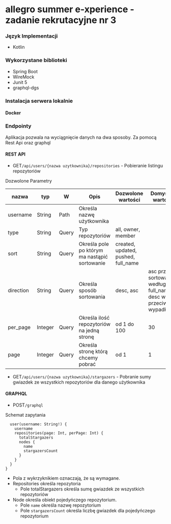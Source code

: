 # allegro summer e-xperience - zadanie rekrutacyjne nr 3

### Język Implementacji
* Kotlin
### Wykorzystane biblioteki
* Spring Boot
* WireMock
* Junit 5
* graphql-dgs

### Instalacja serwera lokalnie

#### Docker

#### 

### Endpointy
Aplikacja pozwala na wyciągnięcie danych na dwa sposoby. Za pomocą Rest Api oraz graphql
#### REST API
* GET```/api/users/{nazwa uzytkownika}/repositories``` - Pobieranie listingu repozytoriów

Dozwolone Parametry

| nazwa     | typ     | W     | Opis                                          | Dozwolone wartości                  | Domyślna wartość                                                 |
|-----------|---------|-------|-----------------------------------------------|-------------------------------------|------------------------------------------------------------------|
| username  | String  | Path  | Określa nazwę użytkownika                     |                                     |                                                                  |
| type      | String  | Query | Typ repozytoriów                              | all, owner, member                  |                                                                  |
| sort      | String  | Query | Określa pole po którym ma nastąpić sortowanie | created, updated, pushed, full_name |                                                                  |
| direction | String  | Query | Określa sposób sortowania                     | desc, asc                           | asc przy sortowaniu według full_name, desc w przeciwnym wypadku  |
| per_page  | Integer | Query | Określa ilość repozytoriów na jedną stronę    | od 1 do 100                         | 30                                                               |
| page      | Integer | Query | Określa stronę którą chcemy pobrać            | od 1                                | 1                                                                |    

* GET```/api/users/{nazwa uzytkownika}/stargazers``` - Pobranie sumy gwiazdek ze wszystkich repozytoriów dla danego użytkownika


#### GRAPHQL
* POST```/graphql```

Schemat zapytania
```{
  user(username: String!) {
    username
    repositories(page: Int, perPage: Int) {
      totalStargazers
      nodes {
        name
        stargazersCount
      }
    }
  }
}
```
* Pola z wykrzyknikiem oznaczają, że są wymagane.
* Repositories określa repozytoria
    * Pole totalStargazers określa sumę gwiazdek ze wszystkich repozytoriów
* Node określa obiekt pojedyńczego repozytorium. 
    * Pole `name` określa nazwę repozytorium
    * Pole `stargazersCount` określa liczbę gwiazdek dla pojedyńczego repozytorium
  
### 
